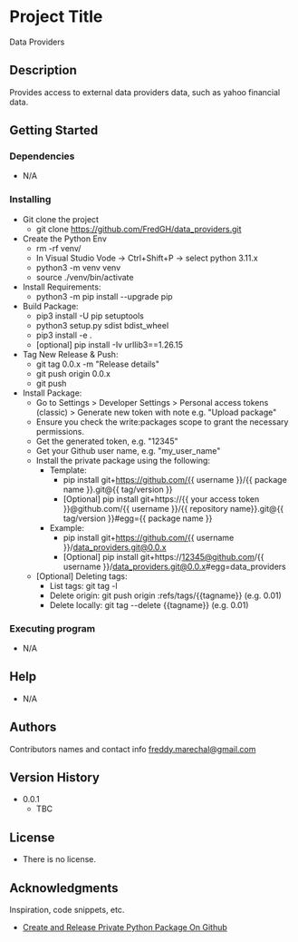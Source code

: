 # Project Title

Data Providers

## Description

Provides access to external data providers data, such as yahoo financial data.

## Getting Started

### Dependencies

* N/A

### Installing

* Git clone the project
    * git clone https://github.com/FredGH/data_providers.git
* Create the Python Env
    * rm -rf venv/
    * In Visual Studio Vode -> Ctrl+Shift+P -> select python 3.11.x
    * python3 -m venv venv
    * source ./venv/bin/activate
* Install Requirements:
    * python3 -m pip install --upgrade pip
* Build Package:    
    * pip3 install -U pip setuptools
    * python3 setup.py sdist bdist_wheel
    * pip3 install -e .
    * [optional] pip install -Iv urllib3==1.26.15
* Tag New Release & Push:
    * git tag 0.0.x -m "Release details"
    * git push origin 0.0.x
    * git push
* Install Package:
    *  Go to Settings > Developer Settings > Personal access tokens (classic) > Generate new token with note e.g. "Upload package"
    *  Ensure you check the write:packages scope to grant the necessary permissions.
    * Get the generated token, e.g. "12345"
    * Get your Github user name, e.g. "my_user_name"
    * Install the private package using the following:
        * Template:
            * pip install git+https://github.com/{{ username }}/{{ package name }}.git@{{ tag/version }}
            * [Optional] pip install git+https://{{ your access token }}@github.com/{{ username }}/{{ repository name}}.git@{{ tag/version }}#egg={{ package name }}
        * Example:
            * pip install git+https://github.com/{{ username }}/data_providers.git@0.0.x
            * [Optional] pip install git+https://12345@github.com/{{ username }}/data_providers.git@0.0.x#egg=data_providers    
    * [Optional] Deleting tags:
        * List tags: git tag -l
        * Delete origin: git push origin :refs/tags/{{tagname}} (e.g. 0.01)
        * Delete locally: git tag --delete {{tagname}} (e.g. 0.01)
### Executing program



* N/A

## Help

* N/A

## Authors

Contributors names and contact info
freddy.marechal@gmail.com

## Version History

* 0.0.1
    * TBC

## License

* There is no license.

## Acknowledgments

Inspiration, code snippets, etc.
* [Create and Release Private Python Package On Github](https://dev.to/abdellahhallou/create-and-release-a-private-python-package-on-github-2oae)

